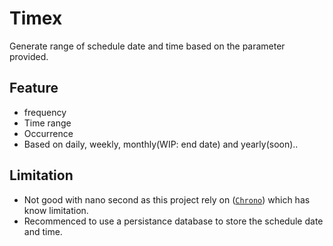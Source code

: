 # Timex

Generate range of schedule date and time based on the
parameter provided.

## Feature

- frequency
- Time range
- Occurrence
- Based on daily, weekly, monthly(WIP: end date) and yearly(soon)..

## Limitation

- Not good with nano second as this project rely on ([`Chrono`](https://docs.rs/chrono/latest/chrono/index.html#limitations)) which has know limitation.
- Recommenced to use a persistance database to store the schedule date and time.
